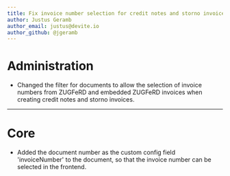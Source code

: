 ```yaml
---
title: Fix invoice number selection for credit notes and storno invoices
author: Justus Geramb
author_email: justus@devite.io
author_github: @jgeramb
---
```

# Administration
* Changed the filter for documents to allow the selection of invoice numbers from ZUGFeRD and embedded ZUGFeRD invoices when creating credit notes and storno invoices.
___
# Core
* Added the document number as the custom config field 'invoiceNumber' to the document, so that the invoice number can be selected in the frontend.
